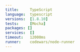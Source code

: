 ```yaml
---
title:     TypeScript
language:  typescript
versions:  [1.8.10]
tests:     [Mocha]
packages: []
services:  []
timeout:   12000ms
runner:    codewars/node-runner
---
```

